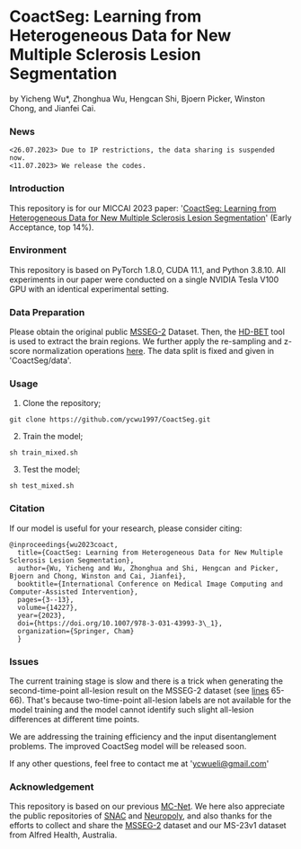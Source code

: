 # CoactSeg: Learning from Heterogeneous Data for New Multiple Sclerosis Lesion Segmentation
by Yicheng Wu*, Zhonghua Wu, Hengcan Shi, Bjoern Picker, Winston Chong, and Jianfei Cai.

### News
```
<26.07.2023> Due to IP restrictions, the data sharing is suspended now.
<11.07.2023> We release the codes.
```

### Introduction
This repository is for our MICCAI 2023 paper: '[CoactSeg: Learning from Heterogeneous Data for New Multiple Sclerosis Lesion Segmentation](https://doi.org/10.1007/978-3-031-43993-3_1)' (Early Acceptance, top 14%).

### Environment
This repository is based on PyTorch 1.8.0, CUDA 11.1, and Python 3.8.10. All experiments in our paper were conducted on a single NVIDIA Tesla V100 GPU with an identical experimental setting. 

### Data Preparation
Please obtain the original public [MSSEG-2](https://portal.fli-iam.irisa.fr/msseg-2/data/) Dataset. Then, the [HD-BET](https://github.com/MIC-DKFZ/HD-BET) tool is used to extract the brain regions. We further apply the re-sampling and z-score normalization operations [here](https://github.com/ycwu1997/CoactSeg/tree/main/data/MSSEG2/h5/pre_processing.py). The data split is fixed and given in 'CoactSeg/data'.

### Usage
1. Clone the repository;
```
git clone https://github.com/ycwu1997/CoactSeg.git
```
2. Train the model;
```
sh train_mixed.sh
```
3. Test the model;
```
sh test_mixed.sh
```

### Citation
If our model is useful for your research, please consider citing:
```
@inproceedings{wu2023coact,
  title={CoactSeg: Learning from Heterogeneous Data for New Multiple Sclerosis Lesion Segmentation},
  author={Wu, Yicheng and Wu, Zhonghua and Shi, Hengcan and Picker, Bjoern and Chong, Winston and Cai, Jianfei},
  booktitle={International Conference on Medical Image Computing and Computer-Assisted Intervention},
  pages={3--13},
  volume={14227},
  year={2023},
  doi={https://doi.org/10.1007/978-3-031-43993-3\_1},
  organization={Springer, Cham}
  }
```

### Issues
The current training stage is slow and there is a trick when generating the second-time-point all-lesion result on the MSSEG-2 dataset (see [lines](https://github.com/ycwu1997/CoactSeg/tree/main/code/utils/test_patch.py) 65-66). That's because two-time-point all-lesion labels are not available for the model training and the model cannot identify such slight all-lesion differences at different time points.

We are addressing the training efficiency and the input disentanglement problems. The improved CoactSeg model will be released soon.

If any other questions, feel free to contact me at 'ycwueli@gmail.com'

### Acknowledgement
This repository is based on our previous [MC-Net](https://github.com/ycwu1997/MC-Net). We here also appreciate the public repositories of [SNAC](https://github.com/marianocabezas/msseg2) and [Neuropoly](https://github.com/ivadomed/ms-challenge-2021), and also thanks for the efforts to collect and share the [MSSEG-2](https://portal.fli-iam.irisa.fr/msseg-2/) dataset and our MS-23v1 dataset from Alfred Health, Australia.
